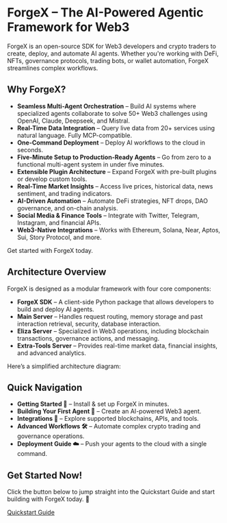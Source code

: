 # ForgeX – The AI-Powered Agentic Framework for Web3

ForgeX is an open-source SDK for Web3 developers and crypto traders to create, deploy, and automate AI agents. Whether you're working with DeFi, NFTs, governance protocols, trading bots, or wallet automation, ForgeX streamlines complex workflows.

## Why ForgeX?

* **Seamless Multi-Agent Orchestration** – Build AI systems where specialized agents collaborate to solve 50+ Web3 challenges using OpenAI, Claude, Deepseek, and Mistral.
* **Real-Time Data Integration** – Query live data from 20+ services using natural language. Fully MCP-compatible.
* **One-Command Deployment** – Deploy AI workflows to the cloud in seconds.
* **Five-Minute Setup to Production-Ready Agents** – Go from zero to a functional multi-agent system in under five minutes.
* **Extensible Plugin Architecture** – Expand ForgeX with pre-built plugins or develop custom tools.
* **Real-Time Market Insights** – Access live prices, historical data, news sentiment, and trading indicators.
* **AI-Driven Automation** – Automate DeFi strategies, NFT drops, DAO governance, and on-chain analysis.
* **Social Media & Finance Tools** – Integrate with Twitter, Telegram, Instagram, and financial APIs.
* **Web3-Native Integrations** – Works with Ethereum, Solana, Near, Aptos, Sui, Story Protocol, and more.

Get started with ForgeX today.

## Architecture Overview

ForgeX is designed as a modular framework with four core components:

* **ForgeX SDK** – A client-side Python package that allows developers to build and deploy AI agents.
* **Main Server** – Handles request routing, memory storage and past interaction retrieval, security, database interaction.
* **Eliza Server** – Specialized in Web3 operations, including blockchain transactions, governance actions, and messaging.
* **Extra-Tools Server** – Provides real-time market data, financial insights, and advanced analytics.

Here’s a simplified architecture diagram:

## Quick Navigation

* **Getting Started 🚀** – Install & set up ForgeX in minutes.
* **Building Your First Agent 🤖** – Create an AI-powered Web3 agent.
* **Integrations 🔗** – Explore supported blockchains, APIs, and tools.
* **Advanced Workflows 🛠️** – Automate complex crypto trading and governance operations.
* **Deployment Guide ☁️** – Push your agents to the cloud with a single command.

## Get Started Now!

Click the button below to jump straight into the Quickstart Guide and start building with ForgeX today. 🚀

[Quickstart Guide](https://github.com/ikwico/Forgex/blob/main/Quickstart.md)
